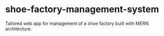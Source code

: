 # shoe-factory-management-system
Tailored web app for management of a shoe factory built with MERN architecture.
